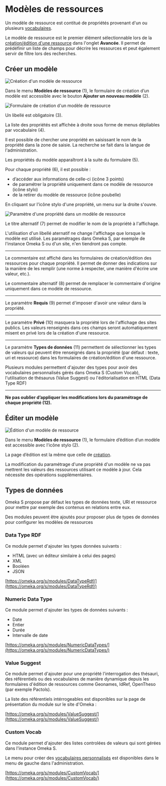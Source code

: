# Modèles de ressources

Un modèle de ressource est contitué de propriétés provenant d'un ou plusieurs [vocabulaires](vocabulaires.md).

Le modèle de ressource est le premier élément sélectionnable lors de la [création/édition d'une ressource](ressources.md#formulaire-de-créationédition) dans l'onglet **Avancée**.
Il permet de prédéfinir un liste de champs pour décrire les ressources et peut également servir de filtre lors des recherches.

## Créer un modèle

![Création d'un modèle de ressource](assets/creation-modele.png)

Dans le menu **Modèles de ressource** (1), le formulaire de création d’un modèle
est accessible avec le bouton **Ajouter un nouveau modèle** (2).

![Formulaire de création d'un modèle de ressource](assets/formulaire-modele.png)

Un libellé est obligatoire (3).

La liste des propriétés est affichée à droite sous forme de menus dépliables par
vocabulaire (4).

Il est possible de chercher une propriété en saisissant le nom de la propriété
dans la zone de saisie. La recherche se fait dans la langue de l'administration.

Les propriétés du modèle apparaîtront à la suite du formulaire (5).

Pour chaque propriété (6), il est possible :

* d’accéder aux informations de celle-ci (icône 3 points)
* de paramétrer la propriété uniquement dans ce modèle de ressource (icône stylo)
* de la retirer du modèle de ressource (icône poubelle)

En cliquant sur l'icône stylo d'une propriété, un menu sur la droite s'ouvre.

![Paramètre d'une propriété dans un modèle de ressource](assets/parametre-propriete-modele.png)

Le titre alternatif (7) permet de modifier le nom de la propriété à l'affichage.

L'utilisation d'un libellé aternatif ne change l'affichage que lorsque le modèle est utilisé. Les paramétrages dans Omeka S, par exemple de l'instance Omeka S ou d'un site, n'en tiendront pas compte.

---

Le commentaire est affiché dans les formulaires de création/édition des ressources pour chaque propriété. Il permet de donner des indications sur la manière de les remplir (une norme à respecter, une manière d'écrire une valeur, etc.).

Le commentaire alternatif (8) permet de remplacer le commentaire d'origine uniquement dans ce modèle de ressource.

---

Le paramètre **Requis** (9) permet d'imposer d'avoir une valeur dans la propriété.

---

Le paramètre **Privé** (10) masquera la propriété lors de l'affichage des sites publics. Les valeurs renseignés dans ces champs seront automatiquement misent en privé lors de la création d'une ressource.

---

Le paramètre **Types de données** (11) permettent de sélectionner les types de valeurs qui peuvent être renseignés dans la propriété (par défaut : texte, uri et ressource) dans les formulaires de création/édition d'une ressource.

Plusieurs modules permettent d'ajouter des types pour avoir des vocabulaires personnalisés gérés dans Omeka S (Custom Vocab), l'utilisation de thésaurus (Value Suggest) ou l'éditorialisation en HTML (Data Type RDF)

---

**Ne pas oublier d’appliquer les modifications lors du paramétrage de chaque propriété (12).**

## Éditer un modèle

![Édition d'un modèle de ressource](assets/edition-modele.png)

Dans le menu **Modèles de ressource** (1), le formulaire d’édition d’un modèle est
accessible avec l'icône stylo (2).

La page d’édition est la même que celle de [création](modeles-ressource.md#créer-un-modèle).

La modification du paramétrage d'une propriété d'un modèle ne va pas mettrent les valeurs des ressources utilisant ce modèle à jour. Cela nécessite des opérations supplémentaires.

## Types de données

Omeka S propose par défaut les types de données texte, URI et ressource pour mettre par exemple des contenus en relations entre eux.

Des modules peuvent être ajoutés pour proposer plus de types de données pour configurer les modèles de ressources

### Data Type RDF

Ce module permet d'ajouter les types données suivants :

- HTML (avec un éditeur similaire à celui des pages)
- XML
- Booléen
- JSON

[https://omeka.org/s/modules/DataTypeRdf/](https://omeka.org/s/modules/DataTypeRdf/)

### Numeric Data Type

Ce module permet d'ajouter les types de données suivants :

- Date
- Entier
- Durée
- Intervalle de date

[https://omeka.org/s/modules/NumericDataTypes/](https://omeka.org/s/modules/NumericDataTypes/)

### Value Suggest

Ce module permet d'ajouter pour une propriété l'interrogation des thésauri, des référentiels ou des vocabulaires de manière dynamique depuis les formulaires d'édition de ressources comme Geonames, IdRef, OpenTheso (par exemple Pactols).

La liste des référentiels intérrogeables est disponibles sur la page de présentation du module sur le site d'Omeka :

[https://omeka.org/s/modules/ValueSuggest/](https://omeka.org/s/modules/ValueSuggest/)

### Custom Vocab

Ce module permet d'ajouter des listes controlées de valeurs qui sont gérées dans l'instance Omeka S.

Le menu pour créer des [vocabulaires personnalisés](module-custom-vocab.md) est disponibles dans le menu de gauche dans l'administration.

[https://omeka.org/s/modules/CustomVocab/](https://omeka.org/s/modules/CustomVocab/)